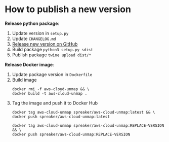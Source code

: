 # How to publish a new version

**Release python package**:

1. Update version in `setup.py`
2. Update `CHANGELOG.md`
3. [Release new version on GitHub](https://github.com/spreaker/aws-cloud-unmap/releases)
4. Build package `python3 setup.py sdist`
5. Publish package `twine upload dist/*`

**Release Docker image**:

1. Update package version in `Dockerfile`
2. Build image
   ```
   docker rmi -f aws-cloud-unmap && \
   docker build -t aws-cloud-unmap .
   ```
3. Tag the image and push it to Docker Hub
   ```
   docker tag aws-cloud-unmap spreaker/aws-cloud-unmap:latest && \
   docker push spreaker/aws-cloud-unmap:latest

   docker tag aws-cloud-unmap spreaker/aws-cloud-unmap:REPLACE-VERSION && \
   docker push spreaker/aws-cloud-unmap:REPLACE-VERSION
   ```
